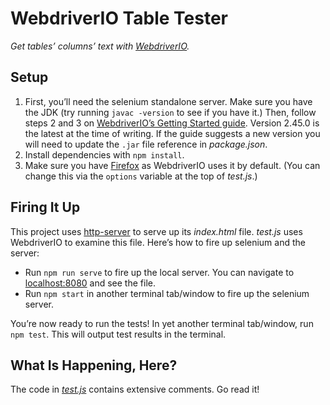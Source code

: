 # WebdriverIO Table Tester

_Get tables’ columns’ text with [WebdriverIO](http://webdriver.io)._

## Setup

1. First, you’ll need the selenium standalone server. Make sure you have the
   JDK (try running `javac -version` to see if you have it.) Then, follow steps
   2 and 3 on [WebdriverIO’s Getting Started
   guide](http://webdriver.io/guide.html). Version 2.45.0 is the latest at the
   time of writing. If the guide suggests a new version you will need to update
   the `.jar` file reference in _package.json_.
2. Install dependencies with `npm install`.
3. Make sure you have [Firefox](https://www.mozilla.org/en-US/firefox/new/) as
   WebdriverIO uses it by default. (You can change this via the `options`
   variable at the top of _test.js_.)

## Firing It Up

This project uses [http-server](https://www.npmjs.com/package/http-server) to
serve up its _index.html_ file. _test.js_ uses WebdriverIO to examine this file.
Here’s how to fire up selenium and the server:

* Run `npm run serve` to fire up the local server. You can navigate to
  [localhost:8080](http://localhost:8080) and see the file.
* Run `npm start` in another terminal tab/window to fire up the selenium server.

You’re now ready to run the tests! In yet another terminal tab/window, run `npm
test`. This will output test results in the terminal.

## What Is Happening, Here?

The code in _[test.js](/swashcap/webdriverio-table-tester/blob/master/test.js)_
contains extensive comments. Go read it!


